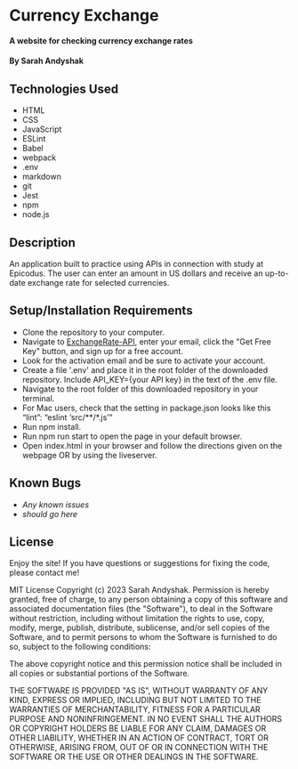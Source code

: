 # Currency Exchange

#### A website for checking currency exchange rates

#### By Sarah Andyshak

## Technologies Used

* HTML
* CSS
* JavaScript
* ESLint
* Babel
* webpack
* .env
* markdown
* git
* Jest
* npm
* node.js

## Description
An application built to practice using APIs in connection with study at Epicodus. The user can enter an amount in US dollars and receive an up-to-date exchange rate for selected currencies. 

## Setup/Installation Requirements

* Clone the repository to your computer.
* Navigate to [ExchangeRate-API](https://app.exchangerate-api.com/), enter your email, click the "Get Free Key" button, and sign up for a free account.
* Look for the activation email and be sure to activate your account.
* Create a file '.env' and place it in the root folder of the downloaded repository.
Include API_KEY={your API key} in the text of the .env file.
* Navigate to the root folder of this downloaded repository in your terminal.
* For Mac users, check that the setting in package.json looks like this “lint”: “eslint ‘src/**/*.js’”
* Run npm install.
* Run npm run start to open the page in your default browser.
* Open index.html in your browser and follow the directions given on the webpage OR by using the liveserver.

## Known Bugs

* _Any known issues_
* _should go here_

## License
Enjoy the site! If you have questions or suggestions for fixing the code, please contact me!

MIT License Copyright (c) 2023 Sarah Andyshak. Permission is hereby granted, free of charge, to any person obtaining a copy of this software and associated documentation files (the "Software"), to deal in the Software without restriction, including without limitation the rights to use, copy, modify, merge, publish, distribute, sublicense, and/or sell copies of the Software, and to permit persons to whom the Software is furnished to do so, subject to the following conditions:

The above copyright notice and this permission notice shall be included in all copies or substantial portions of the Software.

THE SOFTWARE IS PROVIDED "AS IS", WITHOUT WARRANTY OF ANY KIND, EXPRESS OR IMPLIED, INCLUDING BUT NOT LIMITED TO THE WARRANTIES OF MERCHANTABILITY, FITNESS FOR A PARTICULAR PURPOSE AND NONINFRINGEMENT. IN NO EVENT SHALL THE AUTHORS OR COPYRIGHT HOLDERS BE LIABLE FOR ANY CLAIM, DAMAGES OR OTHER LIABILITY, WHETHER IN AN ACTION OF CONTRACT, TORT OR OTHERWISE, ARISING FROM, OUT OF OR IN CONNECTION WITH THE SOFTWARE OR THE USE OR OTHER DEALINGS IN THE SOFTWARE.